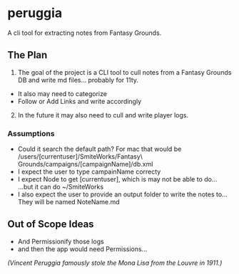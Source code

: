 # peruggia

A cli tool for extracting notes from Fantasy Grounds.

## The Plan

1.  The goal of the project is a CLI tool to cull notes from a Fantasy Grounds DB and write md files... probably for 11ty.

- It also may need to categorize
- Follow or Add Links and write accordingly

2.  In the future it may also need to cull and write player logs.

### Assumptions

- Could it search the default path? For mac that would be /users/[currentuser]/SmiteWorks/Fantasy\ Grounds/campaigns/[campaignName]/db.xml
- I expect the user to type campainName correcty
- I expect Node to get [currentuser], which is may not be able to do... ...but it can do ~/SmiteWorks
- I also expect the user to provide an output folder to write the notes to... They will be named NoteName.md

## Out of Scope Ideas

- And Permissionify those logs
- and then the app would need Permissions...

_(Vincent Peruggia famously stole the Mona Lisa from the Louvre in 1911.)_
